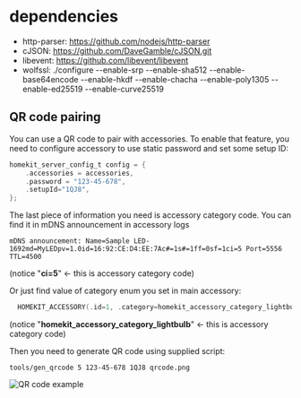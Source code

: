 # dependencies

- http-parser: https://github.com/nodejs/http-parser
- cJSON: https://github.com/DaveGamble/cJSON.git
- libevent: https://github.com/libevent/libevent
- wolfssl: 
./configure --enable-srp --enable-sha512 --enable-base64encode --enable-hkdf --enable-chacha --enable-poly1305 --enable-ed25519 --enable-curve25519

## QR code pairing

You can use a QR code to pair with accessories. To enable that feature, you need to
configure accessory to use static password and set some setup ID:

```c
homekit_server_config_t config = {
    .accessories = accessories,
    .password = "123-45-678",
    .setupId="1QJ8",
};
```

The last piece of information you need is accessory category code. You can find it in
mDNS announcement in accessory logs
```
mDNS announcement: Name=Sample LED-1692md=MyLEDpv=1.0id=16:92:CE:D4:EE:7Ac#=1s#=1ff=0sf=1ci=5 Port=5556 TTL=4500
```
(notice "**ci=5**" <- this is accessory category code)

Or just find value of category enum you set in main accessory:
```c
  HOMEKIT_ACCESSORY(.id=1, .category=homekit_accessory_category_lightbulb, .services=(homekit_service_t*[]){
```
(notice "**homekit_accessory_category_lightbulb**" <- this is accessory category code)

Then you need to generate QR code using supplied script:
```
tools/gen_qrcode 5 123-45-678 1QJ8 qrcode.png
```

![QR code example](qrcode-example.png)
